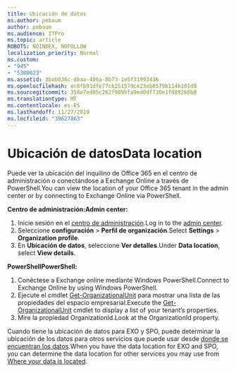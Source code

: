 ```yaml
---
title: Ubicación de datos
ms.author: pebaum
author: pebaum
ms.audience: ITPro
ms.topic: article
ROBOTS: NOINDEX, NOFOLLOW
localization_priority: Normal
ms.custom:
- "945"
- "5300023"
ms.assetid: 3bab036c-dbaa-406a-8b73-1e5f31993436
ms.openlocfilehash: ec8fb91dfe77cb251579ce23eb0579b114b101d9
ms.sourcegitcommit: 358e7ed05c262f909bfa9ed0df730e1fd89266b8
ms.translationtype: MT
ms.contentlocale: es-ES
ms.lasthandoff: 11/27/2019
ms.locfileid: "39627863"
---
```

# <a name="data-location"></a><span data-ttu-id="19d89-102">Ubicación de datos</span><span class="sxs-lookup"><span data-stu-id="19d89-102">Data location</span></span>

<span data-ttu-id="19d89-103">Puede ver la ubicación del inquilino de Office 365 en el centro de administración o conectándose a Exchange Online a través de PowerShell.</span><span class="sxs-lookup"><span data-stu-id="19d89-103">You can view the location of your Office 365 tenant in the admin center or by connecting to Exchange Online via PowerShell.</span></span>


<span data-ttu-id="19d89-104">**Centro de administración:**</span><span class="sxs-lookup"><span data-stu-id="19d89-104">**Admin center:**</span></span>
1. <span data-ttu-id="19d89-105">Inicie sesión en el [centro de administración](https://admin.microsoft.com/Adminportal/Home).</span><span class="sxs-lookup"><span data-stu-id="19d89-105">Log in to the [admin center](https://admin.microsoft.com/Adminportal/Home).</span></span>
2. <span data-ttu-id="19d89-106">Seleccione **configuración** > **Perfil de organización**.</span><span class="sxs-lookup"><span data-stu-id="19d89-106">Select **Settings** > **Organization profile**.</span></span>
3. <span data-ttu-id="19d89-107">En **Ubicación de datos**, seleccione **Ver detalles**.</span><span class="sxs-lookup"><span data-stu-id="19d89-107">Under **Data location**, select **View details**.</span></span>


<span data-ttu-id="19d89-108">**PowerShell**</span><span class="sxs-lookup"><span data-stu-id="19d89-108">**PowerShell:**</span></span>
1. <span data-ttu-id="19d89-109">Conéctese a Exchange online mediante Windows PowerShell.</span><span class="sxs-lookup"><span data-stu-id="19d89-109">Connect to Exchange Online by using Windows PowerShell.</span></span>
2. <span data-ttu-id="19d89-110">Ejecute el cmdlet [Get-OrganizationalUnit](https://docs.microsoft.com/powershell/module/exchange/active-directory/get-organizationalunit) para mostrar una lista de las propiedades del espacio empresarial.</span><span class="sxs-lookup"><span data-stu-id="19d89-110">Execute the [Get-OrganizationalUnit](https://docs.microsoft.com/powershell/module/exchange/active-directory/get-organizationalunit) cmdlet to display a list of your tenant’s properties.</span></span> 
3. <span data-ttu-id="19d89-111">Mire la propiedad OrganizationId.</span><span class="sxs-lookup"><span data-stu-id="19d89-111">Look at the OrganizationId property.</span></span>

<span data-ttu-id="19d89-112">Cuando tiene la ubicación de datos para EXO y SPO, puede determinar la ubicación de los datos para otros servicios que puede usar desde [donde se encuentran los datos](https://products.office.com/where-is-your-data-located).</span><span class="sxs-lookup"><span data-stu-id="19d89-112">When you have the data location for EXO and SPO, you can determine the data location for other services you may use from [Where your data is located](https://products.office.com/where-is-your-data-located).</span></span>